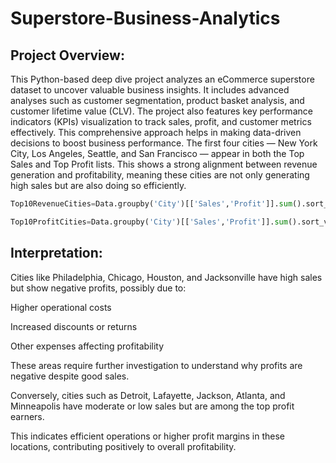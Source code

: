 # Superstore-Business-Analytics
## Project Overview:
This Python-based deep dive project analyzes an eCommerce superstore dataset to uncover valuable business insights. It includes advanced analyses such as customer segmentation, product basket analysis, and customer lifetime value (CLV). The project also features key performance indicators (KPIs) visualization to track sales, profit, and customer metrics effectively. This comprehensive approach helps in making data-driven decisions to boost business performance.
The first four cities — New York City, Los Angeles, Seattle, and San Francisco — appear in both the Top Sales and Top Profit lists. This shows a strong alignment between revenue generation and profitability, meaning these cities are not only generating high sales but are also doing so efficiently.
```python
Top10RevenueCities=Data.groupby('City')[['Sales','Profit']].sum().sort_values(by='Sales',ascending=False).head(10)

Top10ProfitCities=Data.groupby('City')[['Sales','Profit']].sum().sort_values(by='Profit',ascending=False).head(10)
```

## Interpretation:
Cities like Philadelphia, Chicago, Houston, and Jacksonville have high sales but show negative profits, possibly due to:

Higher operational costs

Increased discounts or returns

Other expenses affecting profitability


These areas require further investigation to understand why profits are negative despite good sales.

Conversely, cities such as Detroit, Lafayette, Jackson, Atlanta, and Minneapolis have moderate or low sales but are among the top profit earners.

This indicates efficient operations or higher profit margins in these locations, contributing positively to overall profitability.
